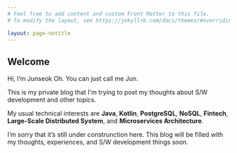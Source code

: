 ```yaml
---
# Feel free to add content and custom Front Matter to this file.
# To modify the layout, see https://jekyllrb.com/docs/themes/#overriding-theme-defaults

layout: page-notitle
---
```

Welcome
---

Hi, I’m Junseok Oh. You can just call me Jun.

This is my private blog that I'm trying to post my thoughts about S/W development and other topics.

My usual technical interests are **Java**, **Kotlin**, **PostgreSQL**, **NoSQL**, **Fintech**, **Large-Scale Distributed System**, and **Microservices Architecture**.

I’m sorry that it’s still under construnction here. This blog will be filled with my thoughts, experiences, and S/W development things soon.